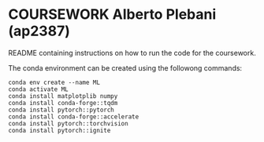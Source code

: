# COURSEWORK Alberto Plebani (ap2387)

README containing instructions on how to run the code for the coursework.

The conda environment can be created using the followong commands:
```shell
conda env create --name ML
conda activate ML
conda install matplotplib numpy 
conda install conda-forge::tqdm
conda install pytorch::pytorch
conda install conda-forge::accelerate
conda install pytorch::torchvision
conda install pytorch::ignite
```

